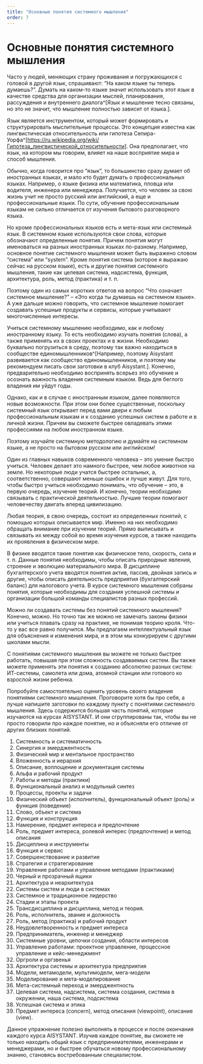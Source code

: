 ```yaml
---
title: "Основные понятия системного мышления"
order: 7
---
```


# Основные понятия системного мышления

Часто у людей, меняющих страну проживания и погружающихся с головой в другой язык, спрашивают: “На каком языке ты теперь думаешь?”. Думать на каком-то языке значит использовать этот язык в качестве средства для организации мыслей, планирования, рассуждения и внутреннего диалога^[Язык и мышление тесно связаны, но это не значит, что мышление полностью зависит от языка.].

Язык является инструментом, который может формировать и структурировать мыслительные процессы. Это концепция известна как лингвистическая относительность или гипотеза Сепира-Уорфа^[<https://ru.wikipedia.org/wiki/Гипотеза_лингвистической_относительности>]. Она предполагает, что язык, на котором мы говорим, влияет на наше восприятие мира и способ мышления.

Обычно, когда говорится про “язык”, то большинство сразу думает об иностранных языках, и мало кто будет думать о профессиональных языках. Например, о языке физика или математика, пловца или водителя, инженера или менеджера. Получается, что человек за свою жизнь учит не просто русский или английский, а еще и профессиональные языки. По сути, обучение профессиональным языкам не сильно отличается от изучения бытового разговорного языка.

Но кроме профессиональных языков есть и мета-язык или системный язык. В системном языке используются свои слова, которые обозначают определенные понятия. Причем понятия могут именоваться на разных иностранных языках по-разному. Например, основное понятие системного мышления может быть выражено словом “система” или “system”. Кроме понятия система (которое я выражаю сейчас на русском языке), есть и другие понятия системного мышления, такие как целевая система, надсистема, функция, архитектура, роль, метод (практика) и т. п.

Поэтому один из самых коротких ответов на вопрос “Что означает системное мышление?” – «Это когда ты думаешь на системном языке». А уже дальше можно говорить, что системное мышление помогает создавать успешные продукты и сервисы, которые учитывают многочисленные интересы.

Учиться системному мышлению необходимо, как и любому иностранному языку. То есть необходимо изучать понятия (слова), а также применять их в своих проектах и в жизни. Необходимо буквально погрузиться в среду, поэтому так важно находиться в сообществе единомышленников^[Например, поэтому Aisystant развивается как сообщество единомышленников, и поэтому мы рекомендуем писать свои заготовки в клуб Aisystant.]. Конечно, предварительно необходимо воспринять всерьез это обучение и осознать важность владения системным языком. Ведь для беглого владения им уйдут годы.

Однако, как и в случае с иностранным языком, далее появляются новые возможности. При этом они более существенные, поскольку системный язык открывает перед вами двери к любым профессиональным языкам и к созданию успешных систем в работе и в личной жизни. Причем вы сможете быстрее овладевать этими профессиями на любом иностранном языке.

Поэтому изучайте системную методологию и думайте на системном языке, а не просто на бытовом русском или английском!

Один из главных навыков современного человека – это умение быстро учиться. Человек делает это намного быстрее, чем любое животное на земле. Но некоторые люди учатся быстрее остальных, а, соответственно, совершают меньше ошибок и лучше живут. Для того, чтобы быстро учиться необходимо понимать, что обучение – это, в первую очередь, изучение теорий. И конечно, теории необходимо связывать с практической деятельностью. Лучшие теории помогают человечеству двигать вперед цивилизацию.

Любая теория, в свою очередь, состоит из определенных понятий, с помощью которых описывается мир. Именно на них необходимо обращать внимание при изучении теорий. Прямо выписывать и связывать их между собой во время изучения курсов, а также находить их проявления в физическом мире.

В физике вводятся такие понятия как физическое тело, скорость, сила и т. п. Данные понятия необходимы, чтобы описать природные явления, строение и эволюцию материального мира. В дисциплине бухгалтерского учета вводятся понятия актив, пассив, двойная запись и другие, чтобы описать деятельность предприятия (бухгалтерский баланс) для налогового учета. В курсе системного мышления собраны понятия, которые необходимы для создания успешной системы и организации большой команды специалистов разных профессий.

Можно ли создавать системы без понятий системного мышления? Конечно, можно. Но точно так же можно не замечать законы физики или учиться плавать сразу на практике, не понимая теорию кроля. Что-то у вас все равно получится. Мы предлагаем интеллектуальный язык для объяснения и изменения мира, и в этом мы конкурируем с другими школами мысли.

С понятиями системного мышления вы можете не только быстрее работать, повышая при этом сложность создаваемых систем. Вы также можете применять эти понятия к созданию абсолютно разных систем: ИТ-системы, самолета или дома, атомной станции или готового ко взрослой жизни ребенка.

Попробуйте самостоятельно оценить уровень своего владения понятиями системного мышления. Проговорите хотя бы про себя, а лучше напишите заготовки по каждому пункту с понятиями системного мышления. Здесь содержится большая часть понятий, которые изучаются на курсах AISYSTANT. И они сгруппированы так, чтобы вы не просто говорили про каждое понятие, но и объясняли его отличие от других близких понятий.

1. Системность и систематичность
2. Синергия и эмерджентность
3. Физический мир и ментальное пространство
4. Вложенность и иерархия
5. Описание, воплощение и документация системы
6. Альфа и рабочий продукт
7. Работы и методы (практики)
8. Функциональный анализ и модульный синтез
9. Процессы, проекты и задачи
10. Физический объект (исполнитель), функциональный объект (роль) и функция (поведение)
11. Слово, объект и система
12. Функция и конструкция
13. Намерение, предмет интереса и предпочтение
14. Роль, предмет интереса, ролевой интерес (предпочтение) и метод описания
15. Дисциплина и инструменты
16. Функция и сервис
17. Совершенствование и развитие
18. Стратегия и стратегирование
19. Управление работами и управление методами (практиками)
20. Черный и прозрачный ящики
21. Архитектура и неархитектура
22. Системы систем и люди в системах
23. Системное и традиционное лидерство
24. Стадии и этапы проекта
25. Трансдисциплина и дисциплина, метод и теория.
26. Роль, исполнитель, звание и должность
27. Роль, метод (практика) и рабочий продукт
28. Неудовлетворенность и предмет интереса
29. Предприниматель, инженер и менеджер
30. Системные уровни, цепочки создания, области интересов
31. Управление работами: проектное управление, процессное управление и кейс-менеджмент
32. Оргроли и оргзвенья
33. Архитектура системы и архитектура предприятия
34. Модели, метамодели, мультимодели, мега-модели
35. Моделирование и мета-моделирование
36. Мета-системный переход и эмерджентность
37. Целевая система, надсистема, система создания, система в окружении, наша система, подсистема
38. Успешная система и этика
39. Предмет интереса (concern), метод описания (viewpoint), описание (view).

Данное упражнение полезно выполнять в процессе и после окончания каждого курса AISYSTANT. Изучив каждое понятие, вы сможете не только находить общий язык с предпринимателями, инженерами и менеджерами, но и быстрее обучаться новому профессиональному знанию, становясь востребованным специалистом.

